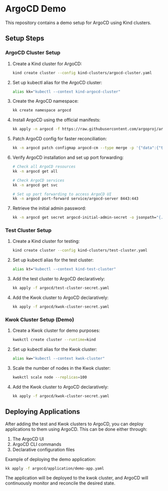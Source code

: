 # ArgoCD Demo

This repository contains a demo setup for ArgoCD using Kind clusters.

## Setup Steps

### ArgoCD Cluster Setup

1. Create a Kind cluster for ArgoCD:
   ```bash
   kind create cluster --config kind-clusters/argocd-cluster.yaml
   ```

2. Set up kubectl alias for the ArgoCD cluster:
   ```bash
   alias kk="kubectl --context kind-argocd-cluster"
   ```

3. Create the ArgoCD namespace:
   ```bash
   kk create namespace argocd
   ```

4. Install ArgoCD using the official manifests:
   ```bash
   kk apply -n argocd -f https://raw.githubusercontent.com/argoproj/argo-cd/refs/tags/v2.14.11/manifests/install.yaml
   ```

5. Patch ArgoCD config for faster reconciliation:
   ```bash
   kk -n argocd patch configmap argocd-cm --type merge -p '{"data":{"timeout.reconciliation":"180s"}}'
   ```

6. Verify ArgoCD installation and set up port forwarding:
   ```bash
   # Check all ArgoCD resources
   kk -n argocd get all

   # Check ArgoCD services
   kk -n argocd get svc

   # Set up port forwarding to access ArgoCD UI
   kk -n argocd port-forward service/argocd-server 8443:443
   ```

7. Retrieve the initial admin password:
   ```bash
   kk -n argocd get secret argocd-initial-admin-secret -o jsonpath="{.data.password}" | base64 -d && echo
   ```

### Test Cluster Setup

1. Create a Kind cluster for testing:
   ```bash
   kind create cluster --config kind-clusters/test-cluster.yaml
   ```

2. Set up kubectl alias for the test cluster:
   ```bash
   alias kt="kubectl --context kind-test-cluster"
   ```

3. Add the test cluster to ArgoCD declaratively:
   ```bash
   kk apply -f argocd/test-cluster-secret.yaml
   ```

4. Add the Kwok cluster to ArgoCD declaratively:
   ```bash
   kk apply -f argocd/kwok-cluster-secret.yaml
   ```

### Kwok Cluster Setup (Demo)

1. Create a Kwok cluster for demo purposes:
   ```bash
   kwokctl create cluster --runtime=kind
   ```

2. Set up kubectl alias for the Kwok cluster:
   ```bash
   alias kw="kubectl --context kwok-cluster"
   ```

3. Scale the number of nodes in the Kwok cluster:
   ```bash
   kwokctl scale node --replicas=100
   ```

4. Add the Kwok cluster to ArgoCD declaratively:
   ```bash
   kk apply -f argocd/kwok-cluster-secret.yaml
   ```

## Deploying Applications

After adding the test and Kwok clusters to ArgoCD, you can deploy applications to them using ArgoCD. This can be done either through:

1. The ArgoCD UI
2. ArgoCD CLI commands
3. Declarative configuration files

Example of deploying the demo application:
```bash
kk apply -f argocd/application/demo-app.yaml
```

The application will be deployed to the kwok cluster, and ArgoCD will continuously monitor and reconcile the desired state.
